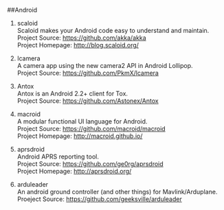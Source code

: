##Android

1. scaloid      
Scaloid makes your Android code easy to understand and maintain.       
Project Source: https://github.com/akka/akka   
Project Homepage: http://blog.scaloid.org/

1. lcamera     
A camera app using the new camera2 API in Android Lollipop.   
Project Source: https://github.com/PkmX/lcamera        

1. Antox      
Antox is an Android 2.2+ client for Tox.   
Project Source: https://github.com/Astonex/Antox    

1. macroid    
A modular functional UI language for Android.    
Project Source: https://github.com/macroid/macroid     
Project Homepage: http://macroid.github.io/

1. aprsdroid    
Android APRS reporting tool.    
Project Source: https://github.com/ge0rg/aprsdroid   
Project Homepage: http://aprsdroid.org/  

1. arduleader     
An android ground controller (and other things) for Mavlink/Arduplane.    
Proeject Source: https://github.com/geeksville/arduleader     
     